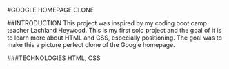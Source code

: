 #GOOGLE HOMEPAGE CLONE

##INTRODUCTION
This project was inspired by my coding boot camp teacher Lachland Heywood. This is my first solo project and the goal of it is to learn more about HTML and CSS, especially positioning. The goal was to make this a picture perfect clone of the Google homepage.

###TECHNOLOGIES
HTML, CSS


